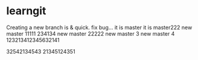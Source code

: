 # learngit
Creating a new branch is & quick.
fix bug...
it is master
it is master222
new master 11111
234134
new master 22222
new master 3
new master 4
123213412345632141

32542134543
21345124351
